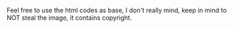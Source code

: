 Feel free to use the html codes as base, I don't really mind, keep in mind to NOT steal the image, it contains copyright.
